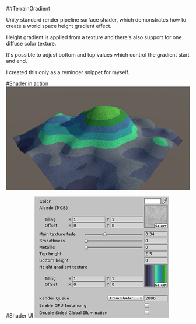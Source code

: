 ##TerrainGradient

Unity standard render pipeline surface shader, which demonstrates how to create a world space height gradient effect.

Height gradient is applied from a texture and there's also support for one diffuse color texture.

It's possible to adjust bottom and top values which control the gradient start and end.

I created this only as a reminder snippet for myself.

#Shader in action
![TerrainGradient Shader Image](TerrainGradient.png)

#Shader UI
![TerrainGradient Shader UI Image](TerrainGradientUI.png)